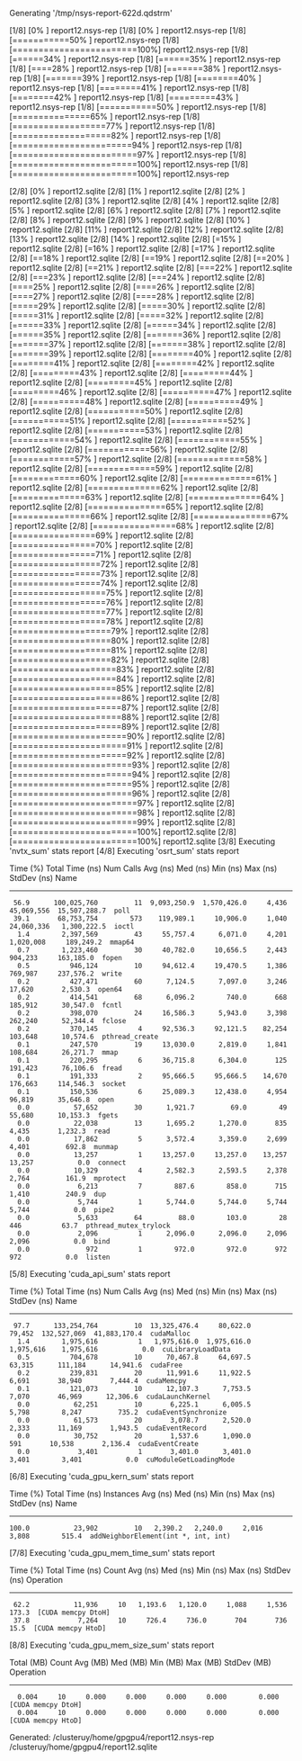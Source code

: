 Generating '/tmp/nsys-report-622d.qdstrm'
[1/8] [0%                          ] report12.nsys-rep[1/8] [0%                          ] report12.nsys-rep[1/8] [===========50%              ] report12.nsys-rep[1/8] [========================100%] report12.nsys-rep[1/8] [======34%                   ] report12.nsys-rep[1/8] [======35%                   ] report12.nsys-rep[1/8] [====28%                     ] report12.nsys-rep[1/8] [=======38%                  ] report12.nsys-rep[1/8] [=======39%                  ] report12.nsys-rep[1/8] [========40%                 ] report12.nsys-rep[1/8] [========41%                 ] report12.nsys-rep[1/8] [========42%                 ] report12.nsys-rep[1/8] [=========43%                ] report12.nsys-rep[1/8] [===========50%              ] report12.nsys-rep[1/8] [===============65%          ] report12.nsys-rep[1/8] [==================77%       ] report12.nsys-rep[1/8] [===================82%      ] report12.nsys-rep[1/8] [=======================94%  ] report12.nsys-rep[1/8] [========================97% ] report12.nsys-rep[1/8] [========================100%] report12.nsys-rep[1/8] [========================100%] report12.nsys-rep
[2/8] [0%                          ] report12.sqlite[2/8] [1%                          ] report12.sqlite[2/8] [2%                          ] report12.sqlite[2/8] [3%                          ] report12.sqlite[2/8] [4%                          ] report12.sqlite[2/8] [5%                          ] report12.sqlite[2/8] [6%                          ] report12.sqlite[2/8] [7%                          ] report12.sqlite[2/8] [8%                          ] report12.sqlite[2/8] [9%                          ] report12.sqlite[2/8] [10%                         ] report12.sqlite[2/8] [11%                         ] report12.sqlite[2/8] [12%                         ] report12.sqlite[2/8] [13%                         ] report12.sqlite[2/8] [14%                         ] report12.sqlite[2/8] [=15%                        ] report12.sqlite[2/8] [=16%                        ] report12.sqlite[2/8] [=17%                        ] report12.sqlite[2/8] [==18%                       ] report12.sqlite[2/8] [==19%                       ] report12.sqlite[2/8] [==20%                       ] report12.sqlite[2/8] [==21%                       ] report12.sqlite[2/8] [===22%                      ] report12.sqlite[2/8] [===23%                      ] report12.sqlite[2/8] [===24%                      ] report12.sqlite[2/8] [====25%                     ] report12.sqlite[2/8] [====26%                     ] report12.sqlite[2/8] [====27%                     ] report12.sqlite[2/8] [====28%                     ] report12.sqlite[2/8] [=====29%                    ] report12.sqlite[2/8] [=====30%                    ] report12.sqlite[2/8] [=====31%                    ] report12.sqlite[2/8] [=====32%                    ] report12.sqlite[2/8] [======33%                   ] report12.sqlite[2/8] [======34%                   ] report12.sqlite[2/8] [======35%                   ] report12.sqlite[2/8] [=======36%                  ] report12.sqlite[2/8] [=======37%                  ] report12.sqlite[2/8] [=======38%                  ] report12.sqlite[2/8] [=======39%                  ] report12.sqlite[2/8] [========40%                 ] report12.sqlite[2/8] [========41%                 ] report12.sqlite[2/8] [========42%                 ] report12.sqlite[2/8] [=========43%                ] report12.sqlite[2/8] [=========44%                ] report12.sqlite[2/8] [=========45%                ] report12.sqlite[2/8] [=========46%                ] report12.sqlite[2/8] [==========47%               ] report12.sqlite[2/8] [==========48%               ] report12.sqlite[2/8] [==========49%               ] report12.sqlite[2/8] [===========50%              ] report12.sqlite[2/8] [===========51%              ] report12.sqlite[2/8] [===========52%              ] report12.sqlite[2/8] [===========53%              ] report12.sqlite[2/8] [============54%             ] report12.sqlite[2/8] [============55%             ] report12.sqlite[2/8] [============56%             ] report12.sqlite[2/8] [============57%             ] report12.sqlite[2/8] [=============58%            ] report12.sqlite[2/8] [=============59%            ] report12.sqlite[2/8] [=============60%            ] report12.sqlite[2/8] [==============61%           ] report12.sqlite[2/8] [==============62%           ] report12.sqlite[2/8] [==============63%           ] report12.sqlite[2/8] [==============64%           ] report12.sqlite[2/8] [===============65%          ] report12.sqlite[2/8] [===============66%          ] report12.sqlite[2/8] [===============67%          ] report12.sqlite[2/8] [================68%         ] report12.sqlite[2/8] [================69%         ] report12.sqlite[2/8] [================70%         ] report12.sqlite[2/8] [================71%         ] report12.sqlite[2/8] [=================72%        ] report12.sqlite[2/8] [=================73%        ] report12.sqlite[2/8] [=================74%        ] report12.sqlite[2/8] [==================75%       ] report12.sqlite[2/8] [==================76%       ] report12.sqlite[2/8] [==================77%       ] report12.sqlite[2/8] [==================78%       ] report12.sqlite[2/8] [===================79%      ] report12.sqlite[2/8] [===================80%      ] report12.sqlite[2/8] [===================81%      ] report12.sqlite[2/8] [===================82%      ] report12.sqlite[2/8] [====================83%     ] report12.sqlite[2/8] [====================84%     ] report12.sqlite[2/8] [====================85%     ] report12.sqlite[2/8] [=====================86%    ] report12.sqlite[2/8] [=====================87%    ] report12.sqlite[2/8] [=====================88%    ] report12.sqlite[2/8] [=====================89%    ] report12.sqlite[2/8] [======================90%   ] report12.sqlite[2/8] [======================91%   ] report12.sqlite[2/8] [======================92%   ] report12.sqlite[2/8] [=======================93%  ] report12.sqlite[2/8] [=======================94%  ] report12.sqlite[2/8] [=======================95%  ] report12.sqlite[2/8] [=======================96%  ] report12.sqlite[2/8] [========================97% ] report12.sqlite[2/8] [========================98% ] report12.sqlite[2/8] [========================99% ] report12.sqlite[2/8] [========================100%] report12.sqlite[2/8] [========================100%] report12.sqlite
[3/8] Executing 'nvtx_sum' stats report
[4/8] Executing 'osrt_sum' stats report

 Time (%)  Total Time (ns)  Num Calls   Avg (ns)     Med (ns)    Min (ns)   Max (ns)   StdDev (ns)           Name         
 --------  ---------------  ---------  -----------  -----------  --------  ----------  ------------  ---------------------
     56.9      100,025,760         11  9,093,250.9  1,570,426.0     4,436  45,069,556  15,507,288.7  poll                 
     39.1       68,753,754        573    119,989.1     10,906.0     1,040  24,060,336   1,300,222.5  ioctl                
      1.4        2,397,569         43     55,757.4      6,071.0     4,201   1,020,008     189,249.2  mmap64               
      0.7        1,223,460         30     40,782.0     10,656.5     2,443     904,233     163,185.0  fopen                
      0.5          946,124         10     94,612.4     19,470.5     1,386     769,987     237,576.2  write                
      0.2          427,471         60      7,124.5      7,097.0     3,246      17,620       2,530.3  open64               
      0.2          414,541         68      6,096.2        740.0       668     185,912      30,547.0  fcntl                
      0.2          398,070         24     16,586.3      5,943.0     3,398     262,240      52,344.4  fclose               
      0.2          370,145          4     92,536.3     92,121.5    82,254     103,648      10,574.6  pthread_create       
      0.1          247,570         19     13,030.0      2,819.0     1,841     108,684      26,271.7  mmap                 
      0.1          220,295          6     36,715.8      6,304.0       125     191,423      76,106.6  fread                
      0.1          191,333          2     95,666.5     95,666.5    14,670     176,663     114,546.3  socket               
      0.1          150,536          6     25,089.3     12,438.0     4,954      96,819      35,646.8  open                 
      0.0           57,652         30      1,921.7         69.0        49      55,680      10,153.3  fgets                
      0.0           22,038         13      1,695.2      1,270.0       835       4,435       1,232.3  read                 
      0.0           17,862          5      3,572.4      3,359.0     2,699       4,401         692.8  munmap               
      0.0           13,257          1     13,257.0     13,257.0    13,257      13,257           0.0  connect              
      0.0           10,329          4      2,582.3      2,593.5     2,378       2,764         161.9  mprotect             
      0.0            6,213          7        887.6        858.0       715       1,410         240.9  dup                  
      0.0            5,744          1      5,744.0      5,744.0     5,744       5,744           0.0  pipe2                
      0.0            5,633         64         88.0        103.0        28         446          63.7  pthread_mutex_trylock
      0.0            2,096          1      2,096.0      2,096.0     2,096       2,096           0.0  bind                 
      0.0              972          1        972.0        972.0       972         972           0.0  listen               

[5/8] Executing 'cuda_api_sum' stats report

 Time (%)  Total Time (ns)  Num Calls    Avg (ns)     Med (ns)    Min (ns)    Max (ns)    StdDev (ns)            Name         
 --------  ---------------  ---------  ------------  -----------  ---------  -----------  ------------  ----------------------
     97.7      133,254,764         10  13,325,476.4     80,622.0     79,452  132,527,069  41,883,170.4  cudaMalloc            
      1.4        1,975,616          1   1,975,616.0  1,975,616.0  1,975,616    1,975,616           0.0  cuLibraryLoadData     
      0.5          704,678         10      70,467.8     64,697.5     63,315      111,184      14,941.6  cudaFree              
      0.2          239,831         20      11,991.6     11,922.5      6,691       38,940       7,444.4  cudaMemcpy            
      0.1          121,073         10      12,107.3      7,753.5      7,070       46,969      12,306.6  cudaLaunchKernel      
      0.0           62,251         10       6,225.1      6,005.5      5,798        8,247         735.2  cudaEventSynchronize  
      0.0           61,573         20       3,078.7      2,520.0      2,333       11,169       1,943.5  cudaEventRecord       
      0.0           30,752         20       1,537.6      1,090.0        591       10,538       2,136.4  cudaEventCreate       
      0.0            3,401          1       3,401.0      3,401.0      3,401        3,401           0.0  cuModuleGetLoadingMode

[6/8] Executing 'cuda_gpu_kern_sum' stats report

 Time (%)  Total Time (ns)  Instances  Avg (ns)  Med (ns)  Min (ns)  Max (ns)  StdDev (ns)                 Name                
 --------  ---------------  ---------  --------  --------  --------  --------  -----------  -----------------------------------
    100.0           23,902         10   2,390.2   2,240.0     2,016     3,808        515.4  addNeighborElement(int *, int, int)

[7/8] Executing 'cuda_gpu_mem_time_sum' stats report

 Time (%)  Total Time (ns)  Count  Avg (ns)  Med (ns)  Min (ns)  Max (ns)  StdDev (ns)      Operation     
 --------  ---------------  -----  --------  --------  --------  --------  -----------  ------------------
     62.2           11,936     10   1,193.6   1,120.0     1,088     1,536        173.3  [CUDA memcpy DtoH]
     37.8            7,264     10     726.4     736.0       704       736         15.5  [CUDA memcpy HtoD]

[8/8] Executing 'cuda_gpu_mem_size_sum' stats report

 Total (MB)  Count  Avg (MB)  Med (MB)  Min (MB)  Max (MB)  StdDev (MB)      Operation     
 ----------  -----  --------  --------  --------  --------  -----------  ------------------
      0.004     10     0.000     0.000     0.000     0.000        0.000  [CUDA memcpy DtoH]
      0.004     10     0.000     0.000     0.000     0.000        0.000  [CUDA memcpy HtoD]

Generated:
    /clusteruy/home/gpgpu4/report12.nsys-rep
    /clusteruy/home/gpgpu4/report12.sqlite
